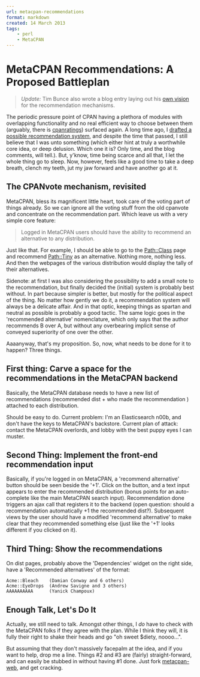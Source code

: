 ```yaml
---
url: metacpan-recommendations
format: markdown
created: 14 March 2013
tags:
    - perl
    - MetaCPAN
---
```


# MetaCPAN Recommendations: A Proposed Battleplan

> *Update:* Tim Bunce also wrote a blog entry laying out his 
> [own vision](http://blog.timbunce.org/2013/03/10/suggested-alternatives-as-a-metacpan-feature/)
> for the recommendation mechanisms.

The periodic pressure point of CPAN having a plethora of modules with 
overlapping functionality and no real efficient way to choose between them
(arguably, there is [cpanratings](http://cpanratings.perl.org)) surfaced 
again. A long time ago, I 
[drafted a possible recommendation
system](http://babyl.dyndns.org/techblog/entry/cpanvote-is-live),
and despite the time that passed, I still believe that I was unto something
(which either hint at truly a worthwhile core idea, or deep delusion. Which
one it is? Only time, and the blog comments, will tell.).
But, y'know, time being scarce and all that, I let the whole thing go to
sleep. Now, however, feels like a good time to take a deep breath, clench my
teeth, jut my jaw forward and have another go at it.

## The CPANvote mechanism, revisited

MetaCPAN, bless its magnificent little heart, took care of the voting 
part of things already. So we can ignore all the voting stuff from the old
cpanvote and concentrate on the recommendation part. Which leave us with a
very simple core feature:

> Logged in MetaCPAN users should have the ability to recommend an alternative
> to any distribution. 

Just like that. For example, I should be able to go to the
[Path::Class](cpan) page and recommend [Path::Tiny](cpan)
as an alternative. Nothing more, nothing less. And then the webpages of the
various distribution would display the tally of their alternatives.

Sidenote: at first I was also considering the possibility to add a small note
to the recommendation, but finally decided the (initial) system is probably
best without. In part because simpler is better, but mostly for the political
aspect of the thing. No matter how gently we do it, a recommendation system
will always be a delicate affair. And in that optic, keeping things as spartan
and neutral as possible is probably a good tactic. The same logic goes in the
'recommended alternative' nomenclature, which only says that the author
recommends B over A, but without any overbearing implicit sense of conveyed superiority of one
over the other. 

Aaaanyway, that's my proposition. So, now, what needs to be done for it to
happen? Three things.

## First thing: Carve a space for the recommendations in the MetaCPAN backend

Basically, the MetaCPAN database needs to have a new list of recommendations
(recommended dist + who made the recommendation ) attached to each
distribution.

Should be easy to do. Current problem: I'm an Elasticsearch n00b, and don't
have the keys to MetaCPAN's backstore. Current plan of attack: contact the
MetaCPAN overlords, and lobby with the best puppy eyes I can muster. 

## Second Thing: Implement the front-end recommendation input

Basically, if you're logged in on MetaCPAN, a 'recommend alternative' button
should be seen beside the '+1'. Click on the button, and a text input appears
to enter the recommended distribution (bonus points for an auto-complete like
the main MetaCPAN search input). Recommendation done triggers an ajax call
that registers it to the backend (open question: should a recommendation
automatically +1 the recommended dist?). Subsequent views by the user should
have a modified 'recommend alternative' to make clear that they recommended 
something else (just like the '+1' looks different if you clicked on it).

## Third Thing: Show the recommendations

On dist pages, probably above the 'Dependencies' widget on the right side,
have a 'Recommended alternatives' of the format:

    Acme::Bleach    (Damian Conway and 6 others)
    Acme::EyeDrops  (Andrew Savigne and 3 others)
    AAAAAAAAAA      (Yanick Champoux)

## Enough Talk, Let's Do It

Actually, we still need to talk. Amongst other things, I *do* have to check
with the MetaCPAN folks if they agree with the plan. While I think they
will, it is fully their right to shake their heads and go "oh sweet $diety, 
noooo...". 

But assuming that they don't massively facepalm at the idea, 
and if you want to help, drop me a line. Things #2 and #3 are (fairly)
straight-forward, and can easily be stubbed in without having #1 done. Just
fork [metacpan-web](https://github.com/CPAN-API/metacpan-web), and get
cracking.


